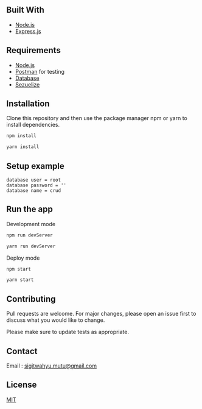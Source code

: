

## Built With
* [Node.js](https://nodejs.org/en/)
* [Express.js](https://expressjs.com/)

## Requirements
* [Node.js](https://nodejs.org/en/)
* [Postman](https://www.getpostman.com/) for testing
* [Database](sigit.sql)
* [Sezuelize](https://sequelize.org/)
## Installation

Clone this repository and then use the package manager npm or yarn to install dependencies.


```bash
npm install
```
```bash
yarn install
```

## Setup  example

```
database user = root
database password = ''
database name = crud

```

## Run the app

Development mode

```bash
npm run devServer
```
```bash
yarn run devServer
```

Deploy mode

```bash
npm start
```

```bash
yarn start
```

## Contributing
Pull requests are welcome. For major changes, please open an issue first to discuss what you would like to change.

Please make sure to update tests as appropriate.

## Contact

Email : sigitwahyu.mutu@gmail.com

## License
[MIT](https://choosealicense.com/licenses/mit/)
